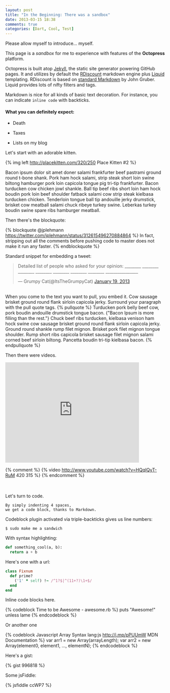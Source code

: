 ```yaml
---
layout: post
title: "In the Beginning: There was a sandbox"
date: 2013-03-15 18:38
comments: true
categories: [Dart, Cool, Test]
---
```


Please allow myself to introduce... myself.

<!-- more -->

This page is a *sandbox* for me to experience with features of the **Octopress** platform.

Octopress is built atop [Jekyll], the static site generator powering GitHub pages. It and utilizes by default the [RDiscount] markdown engine plus [Liquid] templating. RDiscount is based on [standard Markdown][md] by John Gruber. Liquid provides lots of nifty filters and tags.

Markdown is nice for all kinds of basic text decoration. For instance, you can indicate `inline code` with backticks.

#### What you can definitely expect:

* Death
* Taxes
* Lists on my blog

   [Jekyll]: https://github.com/mojombo/jekyll
   [RDiscount]: https://github.com/rtomayko/rdiscount
   [Liquid]: https://github.com/shopify/liquid/wiki/liquid-for-designers
   [md]: http://daringfireball.net/projects/markdown/syntax

Let's start with an adorable kitten.

{% img left http://placekitten.com/320/250 Place Kitten #2 %}

Bacon ipsum dolor sit amet doner salami frankfurter beef pastrami ground round t-bone shank. Pork ham hock salami, strip steak short loin swine biltong hamburger pork loin capicola tongue pig tri-tip frankfurter. Bacon turducken cow chicken jowl shankle. Ball tip beef ribs short loin ham hock boudin pork loin beef shoulder fatback salami cow strip steak kielbasa turducken chicken. Tenderloin tongue ball tip andouille jerky drumstick, brisket cow meatball salami chuck ribeye turkey swine. Leberkas turkey boudin swine spare ribs hamburger meatball.

Then there's the blockquote:

{% blockquote @jplehmann https://twitter.com/jplehmann/status/312615496270884864 %}
In fact, stripping out all the comments before pushing code to master does not make it run any faster.  {% endblockquote %}

Standard snippet for embedding a tweet: 

<blockquote class="twitter-tweet"><p>Detailed list of people who asked for your opinion: ________ ________ ________ ________ ________ ________ ________ ________________</p>&mdash; Grumpy Cat(@ItsTheGrumpyCat) <a href="https://twitter.com/ItsTheGrumpyCat/status/292462511922479104">January 19, 2013</a></blockquote>
<script async src="//platform.twitter.com/widgets.js" charset="utf-8"></script>

<br>
When you come to the text you want to pull, you embed it. Cow sausage brisket ground round flank sirloin capicola jerky.  Surround your paragraph with the pull quote tags. {% pullquote %}   Turducken pork belly beef cow, pork boudin andouille drumstick tongue bacon. {"Bacon Ipsum is more filling than the rest."}  Chuck beef ribs turducken, kielbasa venison ham hock swine cow sausage brisket ground round flank sirloin capicola jerky.  Ground round shankle rump filet mignon. Brisket pork filet mignon tongue shoulder.  Rump short ribs capicola brisket sausage filet mignon salami corned beef sirloin biltong. Pancetta boudin tri-tip kielbasa bacon.
{% endpullquote %}

Then there were videos.

<iframe width="420" height="315" src="http://www.youtube.com/embed/HQqIQyT-RuM?rel=0&start=48" frameborder="0" allowfullscreen></iframe>

{% comment %}
{% video http://www.youtube.com/watch?v=HQqIQyT-RuM 420 315 %}
{% endcomment %}

<br><br>
Let's turn to code.

    By simply indenting 4 spaces,
    we get a code block, thanks to Markdown.

Codeblock plugin activated via triple-backticks gives us line numbers:
```
$ sudo make me a sandwich
```

With syntax highlighting:
``` python
def something_cool(a, b):
  return a + b
```

Here's one with a url:

``` ruby Discover if a number is prime http://www.noulakaz.net/weblog/2007/03/18/a-regular-expression-to-check-for-prime-numbers/ Source Article
class Fixnum
  def prime?
    ('1' * self) !~ /^1?$|^(11+?)\1+$/
  end
end
```

Inline code blocks here.

{% codeblock Time to be Awesome - awesome.rb %}
puts "Awesome!" unless lame
{% endcodeblock %}

Or another one

{% codeblock Javascript Array Syntax lang:js http://j.mp/pPUUmW MDN Documentation %}
var arr1 = new Array(arrayLength);
var arr2 = new Array(element0, element1, ..., elementN);
{% endcodeblock %}

Here's a gist:

{% gist 996818 %}

Some jsFiddle:

{% jsfiddle ccWP7 %}




